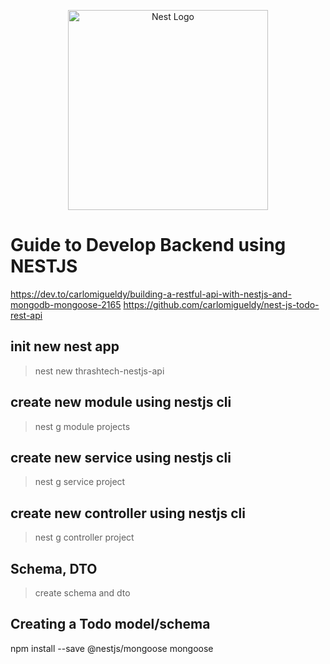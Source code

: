 <p align="center">
  <a href="http://nestjs.com/" target="blank"><img src="https://nestjs.com/img/logo_text.svg" width="320" alt="Nest Logo" /></a>
</p>

[circleci-image]: https://img.shields.io/circleci/build/github/nestjs/nest/master?token=abc123def456
[circleci-url]: https://circleci.com/gh/nestjs/nest

# Guide to Develop Backend using NESTJS

https://dev.to/carlomigueldy/building-a-restful-api-with-nestjs-and-mongodb-mongoose-2165
https://github.com/carlomigueldy/nest-js-todo-rest-api

## init new nest app
> nest new thrashtech-nestjs-api

## create new module using nestjs cli
> nest g module projects
<!-- Using alias: nest g mo Todo -->

## create new service using nestjs cli
> nest g service project
<!-- Using alias: nest g s Todo -->

## create new controller using nestjs cli
> nest g controller project 
<!-- Using alias: nest g co Todo  -->

## Schema, DTO
> create schema and dto 

## Creating a Todo model/schema
npm install --save @nestjs/mongoose mongoose